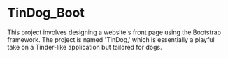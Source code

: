 # TinDog_Boot
This project involves designing a website's front page using the Bootstrap framework. The project is named 'TinDog,' which is essentially a playful take on a Tinder-like application but tailored for dogs.
